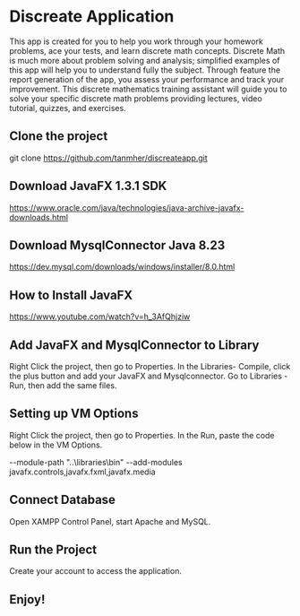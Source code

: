 # Discreate Application

This app is created for you to help you work through your homework problems, ace your tests, and learn discrete math concepts. Discrete Math is much more about problem solving and analysis; simplified examples of this app will help you to understand fully the subject. Through feature the report generation of the app, you assess your performance and track your improvement. This discrete mathematics training assistant will guide you to solve your specific discrete math problems providing lectures, video tutorial, quizzes, and exercises.  


## Clone the project

git clone https://github.com/tanmher/discreateapp.git

## Download JavaFX 1.3.1 SDK

https://www.oracle.com/java/technologies/java-archive-javafx-downloads.html

## Download MysqlConnector Java 8.23

https://dev.mysql.com/downloads/windows/installer/8.0.html

## How to Install JavaFX

https://www.youtube.com/watch?v=h_3AfQhjziw

## Add JavaFX and MysqlConnector to Library

Right Click the project, then go to Properties. In the Libraries- Compile, click the plus button and add your JavaFX and Mysqlconnector. Go to Libraries - Run, then add the same files.

## Setting up VM Options

Right Click the project, then go to Properties. In the Run, paste the code below in the VM Options.

--module-path "..\libraries\bin" --add-modules javafx.controls,javafx.fxml,javafx.media

## Connect Database

Open XAMPP Control Panel, start Apache and MySQL.

## Run the Project

Create your account to access the application. 

## Enjoy!




